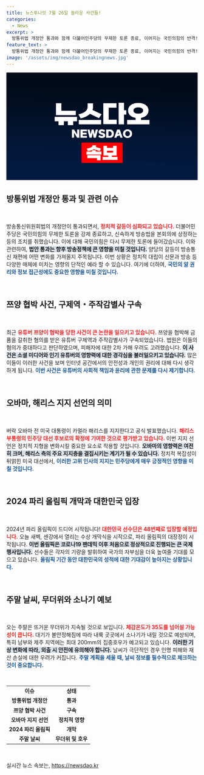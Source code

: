 ```yaml
---
title: 뉴스투나잇 7월 26일 놀라운 사건들!
categories:
  - News
excerpt: >
  방통위법 개정안 통과와 함께 더불어민주당의 무제한 토론 종료, 이어지는 국민의힘의 반격! 유튜버 쯔양 사건으로 구속된 두 유튜버, 법원은 2차 가해 우려로 강력 대응. 오바마가 해리스를 지지하며 민주당 대선 후보 경쟁은 치열해지고, 파리 올림픽이 시작되며 대한민국 선수단의 입장이 주목받고 있습니다.
feature_text: >
  방통위법 개정안 통과와 함께 더불어민주당의 무제한 토론 종료, 이어지는 국민의힘의 반격! 유튜버 쯔양 사건으로 구속된 두 유튜버, 법원은 2차 가해 우려로 강력 대응. 오바마가 해리스를 지지하며 민주당 대선 후보 경쟁은 치열해지고, 파리 올림픽이 시작되며 대한민국 선수단의 입장이 주목받고 있습니다.
image: '/assets/img/newsdao_breakingnews.jpg'
---
```


<p><img src="/assets/img/newsdao_breakingnews.jpg" alt="flaretime 속보" /></p>

<h2 data-ke-size="size26">방통위법 개정안 통과 및 관련 이슈</h2>

<p data-ke-size="size16">&nbsp;</p>

<p>방송통신위원회법의 개정안이 통과되면서, <b><span style="color: #ee2323;">정치적 갈등이 심화되고 있습니다.</span></b> 더불어민주당은 국민의힘의 무제한 토론을 강제 종료하고, 신속하게 방송법을 본회의에 상정하는 등의 조치를 취했습니다. 이에 대해 국민의힘은 다시 무제한 토론에 들어갔습니다. 이와 관련하여, <b><span style="background-color: #21538527;">법안 통과는 향후 방송정책에 큰 영향을 미칠 것입니다.</span></b> 양당의 갈등이 방송통신 재편에 어떤 변화를 가져올지 주목됩니다. 이번 상황은 정치적 대립이 신문과 방송 등 다양한 매체에 미치는 영향의 단적인 예라 할 수 있습니다. 여기에 더하여, <b><span style="color: #1a5490;">국민의 알 권리와 정보 접근성에도 중요한 영향을 미칠 것입니다.</span></b></p>

<p data-ke-size="size16">&nbsp;</p>

<h2 data-ke-size="size26">쯔양 협박 사건, 구제역・주작감별사 구속</h2>

<p data-ke-size="size16">&nbsp;</p>

<p>최근 <b><span style="color: #ee2323;">유튜버 쯔양이 협박을 당한 사건이 큰 논란을 일으키고 있습니다.</span></b> 쯔양을 협박해 금품을 갈취한 혐의를 받은 유튜버 구제역과 주작감별사가 구속되었습니다. 법원은 이들의 혐의가 중대하다고 판단하였으며, 피해자에 대한 2차 가해 우려도 고려했습니다. <b><span style="background-color: #21538527;">이 사건은 소셜 미디어와 인기 유튜버의 영향력에 대한 경각심을 불러일으키고 있습니다.</span></b> 많은 이들이 이러한 사건을 보며 인터넷 공간에서의 안전성과 개인의 권리에 대해 다시 생각하게 됩니다. <b><span style="color: #1a5490;">이번 사건은 유튜버의 사회적 책임과 윤리에 관한 문제를 다시 제기합니다.</span></b></p>

<p data-ke-size="size16">&nbsp;</p>

<h2 data-ke-size="size26">오바마, 해리스 지지 선언의 의미</h2>

<p data-ke-size="size16">&nbsp;</p>

<p>버락 오바마 전 미국 대통령이 카멀라 해리스를 지지한다고 공식 발표했습니다. <b><span style="color: #ee2323;">해리스 부통령의 민주당 대선 후보로의 확정에 기여한 것으로 평가받고 있습니다.</span></b> 이번 지지 선언은 정치적 지형을 변화시킬 중요한 요소로 작용할 것입니다. <b><span style="background-color: #21538527;">오바마의 영향력은 여전히 크며, 해리스 측의 주요 지지층을 결집시키는 계기가 될 수 있습니다.</span></b> 정치적 복잡성이 뒤얽힌 미국 대선에서, <b><span style="color: #1a5490;">이러한 고위 인사의 지지는 민주당에게 매우 긍정적인 영향을 미칠 것입니다.</span></b></p>

<p data-ke-size="size16">&nbsp;</p>

<h2 data-ke-size="size26">2024 파리 올림픽 개막과 대한민국 입장</h2>

<p data-ke-size="size16">&nbsp;</p>

<p>2024년 파리 올림픽이 드디어 시작됩니다! <b><span style="color: #ee2323;">대한민국 선수단은 48번째로 입장할 예정입니다.</span></b> 오늘 새벽, 센강에서 열리는 수상 개막식을 시작으로, 파리 올림픽의 대장정이 시작됩니다. <b><span style="background-color: #21538527;">이번 올림픽은 코로나19 팬데믹 이후 처음으로 정상적으로 진행되는 큰 국제 행사입니다.</span></b> 선수들은 각자의 기량을 발휘하여 국가의 자부심을 더욱 높여줄 기대를 모으고 있습니다. <b><span style="color: #1a5490;">올림픽 기간 동안 대한민국의 성적에 대한 기대감이 높아지는 상황입니다.</span></b></p>

<p data-ke-size="size16">&nbsp;</p>

<h2 data-ke-size="size26">주말 날씨, 무더위와 소나기 예보</h2>

<p data-ke-size="size16">&nbsp;</p>

<p>오는 주말은 뜨거운 무더위가 지속될 것으로 보입니다. <b><span style="color: #ee2323;">체감온도가 35도를 넘어설 가능성이 큽니다.</span></b> 대기가 불안정해짐에 따라 내륙 곳곳에서 소나기가 내릴 것으로 예상되며, 특히 남부와 제주 지역에는 최대 200mm의 집중호우가 예고되고 있습니다. <b><span style="background-color: #21538527;">이러한 기상 변화에 따라, 외출 시 안전에 유의해야 합니다.</span></b> 날씨가 극단적인 경우 인명 피해와 재산 손실에 대한 우려가 커집니다. <b><span style="color: #1a5490;">주말 계획을 세울 때, 날씨 정보를 필수적으로 체크하는 것이 중요합니다.</span></b></p>

<p data-ke-size="size16">&nbsp;</p>

<table>
    <tr>
        <td style="text-align: center; height: 17px;"><b>이슈</b></td>
        <td style="text-align: center; height: 17px;"><b>상태</b></td>
    </tr>
    <tr>
        <td style="text-align: center; height: 17px;"><b>방통위법 개정안</b></td>
        <td style="text-align: center; height: 17px;"><b>통과</b></td>
    </tr>
    <tr>
        <td style="text-align: center; height: 17px;"><b>쯔양 협박 사건</b></td>
        <td style="text-align: center; height: 17px;"><b>구속</b></td>
    </tr>
    <tr>
        <td style="text-align: center; height: 17 px;"><b>오바마 지지 선언</b></td>
        <td style="text-align: center; height: 17px;"><b>정치적 영향</b></td>
    </tr>
    <tr>
        <td style="text-align: center; height: 17px;"><b>2024 파리 올림픽</b></td>
        <td style="text-align: center; height: 17px;"><b>개막</b></td>
    </tr>
    <tr>
        <td style="text-align: center; height: 17px;"><b>주말 날씨</b></td>
        <td style="text-align: center; height: 17px;"><b>무더위 및 호우</b></td>
    </tr>
</table>

<p data-ke-size="size16">&nbsp;</p>
실시간 뉴스 속보는, <a href="https://newsdao.kr" rel="dofollow">https://newsdao.kr</a>


